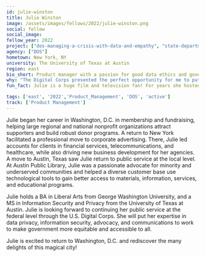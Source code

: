 ```yaml
---
id: julie-winston
title: Julie Winston
image: /assets/images/fellows/2022/julie-winston.png
social: fellow
social_image:
fellow_year: 2022
project: ["dos-managing-a-crisis-with-data-and-empathy", "state-department-leveraging-data-to-support-the-release-of-222-nicaraguan-political-prisoners"]
agency: ["DOS"]
hometown: New York, NY
university: The University of Texas at Austin
region: east
bio_short: Product manager with a passion for good data ethics and governance 
why: "The Digital Corps presented the perfect opportunity for me to put my education into practice, be a champion of good data ethics and governance, and make a meaningful contribution advocating for the public and my community. I hope my efforts will serve people well and help to build more trust in government."
fun_fact: Julie is a huge film and television fan! For years she hosted a Rob Reiner Film Festival, complete with screenings of the entire Rob Reiner directorial oeuvre, movie-related food, and an Oscars-like “Meathead Awards” ceremony. Mr. Reiner was invited, and while he did not attend, he graciously sent a personal note expressing his surprise and delight to be honored in this way, (and that he thought they were a little nuts to be doing this.)

tags: ['east', '2022','Product_Management', 'DOS', 'active']
track: ['Product Management']
---
```


Julie began her career in Washington, D.C. in membership and fundraising, helping large regional and national nonprofit organizations attract supporters and build robust donor programs. A return to New York facilitated a professional move to corporate advertising. There, Julie led accounts for clients in financial services, telecommunications, and healthcare, while also driving new business development for her agencies. A move to Austin, Texas saw Julie return to public service at the local level. At Austin Public Library, Julie was a passionate advocate for minority and underserved communities and helped a diverse customer base use technological tools to gain better access to materials, information, services, and educational programs.

Julie holds a BA in Liberal Arts from George Washington University, and a MS in Information Security and Privacy from the University of Texas at Austin. Julie is looking forward to continuing her public service at the federal level through the U.S. Digital Corps. She will put her expertise in data privacy, information security, advocacy, and communications to work to make government more equitable and accessible to all. 

Julie is excited to return to Washington, D.C. and rediscover the many delights of this magical city! 
